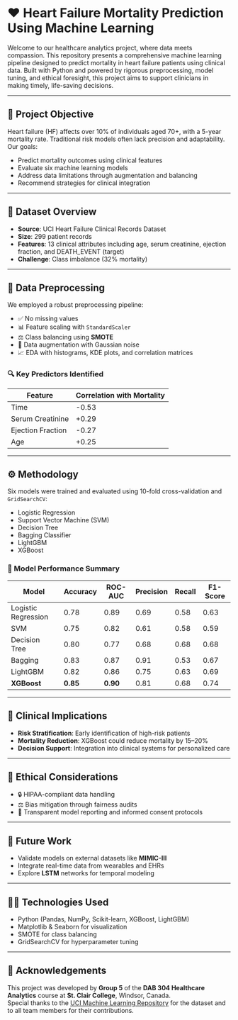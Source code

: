 # ❤️ Heart Failure Mortality Prediction Using Machine Learning

Welcome to our healthcare analytics project, where data meets compassion. This repository presents a comprehensive machine learning pipeline designed to predict mortality in heart failure patients using clinical data. Built with Python and powered by rigorous preprocessing, model tuning, and ethical foresight, this project aims to support clinicians in making timely, life-saving decisions.

---

## 📌 Project Objective

Heart failure (HF) affects over 10% of individuals aged 70+, with a 5-year mortality rate. Traditional risk models often lack precision and adaptability. Our goals:

- Predict mortality outcomes using clinical features
- Evaluate six machine learning models
- Address data limitations through augmentation and balancing
- Recommend strategies for clinical integration

---

## 🧠 Dataset Overview

- **Source**: UCI Heart Failure Clinical Records Dataset  
- **Size**: 299 patient records  
- **Features**: 13 clinical attributes including age, serum creatinine, ejection fraction, and DEATH_EVENT (target)  
- **Challenge**: Class imbalance (32% mortality)

---

## 🧪 Data Preprocessing

We employed a robust preprocessing pipeline:

- ✅ No missing values
- 📊 Feature scaling with `StandardScaler`
- ⚖️ Class balancing using **SMOTE**
- 🔁 Data augmentation with Gaussian noise
- 📈 EDA with histograms, KDE plots, and correlation matrices

### 🔍 Key Predictors Identified

| Feature            | Correlation with Mortality |
|--------------------|----------------------------|
| Time               | -0.53                      |
| Serum Creatinine   | +0.29                      |
| Ejection Fraction  | -0.27                      |
| Age                | +0.25                      |

---

## ⚙️ Methodology

Six models were trained and evaluated using 10-fold cross-validation and `GridSearchCV`:

- Logistic Regression
- Support Vector Machine (SVM)
- Decision Tree
- Bagging Classifier
- LightGBM
- XGBoost

### 🧮 Model Performance Summary

| Model               | Accuracy | ROC-AUC | Precision | Recall | F1-Score |
|--------------------|----------|---------|-----------|--------|----------|
| Logistic Regression| 0.78     | 0.89    | 0.69      | 0.58   | 0.63     |
| SVM                | 0.75     | 0.82    | 0.61      | 0.58   | 0.59     |
| Decision Tree      | 0.80     | 0.77    | 0.68      | 0.68   | 0.68     |
| Bagging            | 0.83     | 0.87    | 0.91      | 0.53   | 0.67     |
| LightGBM           | 0.82     | 0.86    | 0.75      | 0.63   | 0.69     |
| **XGBoost**        | **0.85** | **0.90**| 0.81      | 0.68   | 0.74     |

---

## 🏥 Clinical Implications

- **Risk Stratification**: Early identification of high-risk patients
- **Mortality Reduction**: XGBoost could reduce mortality by 15–20%
- **Decision Support**: Integration into clinical systems for personalized care

---

## 🔐 Ethical Considerations

- 🔒 HIPAA-compliant data handling
- ⚖️ Bias mitigation through fairness audits
- 🧾 Transparent model reporting and informed consent protocols

---

## 🔮 Future Work

- Validate models on external datasets like **MIMIC-III**
- Integrate real-time data from wearables and EHRs
- Explore **LSTM** networks for temporal modeling

---

## 🧑‍💻 Technologies Used

- Python (Pandas, NumPy, Scikit-learn, XGBoost, LightGBM)
- Matplotlib & Seaborn for visualization
- SMOTE for class balancing
- GridSearchCV for hyperparameter tuning

---

## 🙌 Acknowledgements

This project was developed by **Group 5** of the **DAB 304 Healthcare Analytics** course at **St. Clair College**, Windsor, Canada.  
Special thanks to the [UCI Machine Learning Repository](https://archive.ics.uci.edu/ml/datasets/Heart+failure+clinical+records) for the dataset and to all team members for their contributions.


